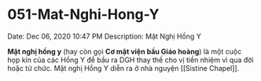 # 051-Mat-Nghi-Hong-Y

Date: Dec 06, 2020 10:47 PM
Description: Mật Nghị Hồng Y

**Mật nghị hồng y** (hay còn gọi **Cơ mật viện bầu Giáo hoàng**) là một cuộc họp kín của các Hồng Y để bầu ra DGH thay thế cho vị tiền nhiệm vì qua đời hoặc từ chức. Mật nghị Hồng Y diễn ra ở nhà nguyện [[Sistine Chapel]].